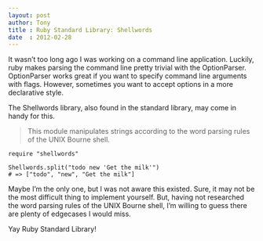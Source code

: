 ```yaml
---
layout: post
author: Tony
title : Ruby Standard Library: Shellwords
date  : 2012-02-28
---
```


It wasn’t too long ago I was working on a command line application. Luckily, ruby makes parsing the command line pretty trivial with the OptionParser. OptionParser works great if you want to specify command line arguments with flags. However, sometimes you want to accept options in a more declarative style.

The Shellwords library, also found in the standard library, may come in handy for this.

> This module manipulates strings according to the word parsing rules of the UNIX Bourne shell.

```
require "shellwords"

Shellwords.split("todo new 'Get the milk'") 
# => ["todo", "new", "Get the milk"]
```

Maybe I’m the only one, but I was not aware this existed. Sure, it may not be the most difficult thing to implement yourself. But, having not researched the word parsing rules of the UNIX Bourne shell, I’m willing to guess there are plenty of edgecases I would miss.

Yay Ruby Standard Library!
